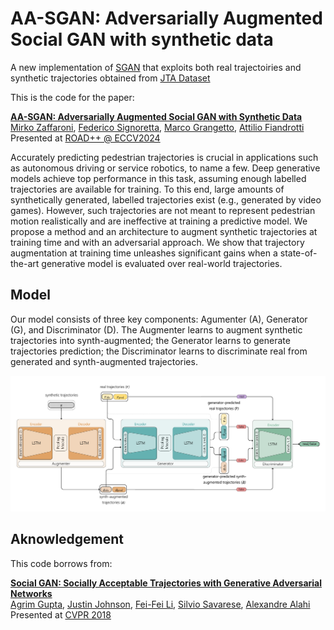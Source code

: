 # AA-SGAN: Adversarially Augmented Social GAN with synthetic data

A new implementation of [SGAN](https://arxiv.org/abs/1803.10892) that exploits both real trajectoiries and synthetic trajectories obtained from [JTA Dataset](https://aimagelab.ing.unimore.it/imagelab/page.asp?IdPage=25)

This is the code for the paper:

**<a href="https://arxiv.org/">AA-SGAN: Adversarially Augmented Social GAN with Synthetic Data</a>** 
<br> 
<a href="https://www.linkedin.com/in/mirkozaff/">Mirko Zaffaroni</a>, 
<a href="https://www.linkedin.com/in/federico-signoretta-46a387160/">Federico Signoretta</a>, 
<a href="https://eidos.di.unito.it/author/marco-grangetto/">Marco Grangetto</a>, 
<a href="https://eidos.di.unito.it/author/attilio-fiandrotti/">Attilio Fiandrotti</a> 
<br> 
Presented at [ROAD++ @ ECCV2024](https://sites.google.com/view/road-eccv2024/)

Accurately predicting pedestrian trajectories is crucial in applications such as autonomous driving or service robotics, to name a few. Deep generative models achieve top performance in this task, assuming enough labelled trajectories are available for training. To this end, large amounts of synthetically generated, labelled trajectories exist (e.g., generated by video games). However, such trajectories are not meant to represent pedestrian motion realistically and are ineffective at training a predictive model. We propose a method and an architecture to augment synthetic trajectories at training time and with an adversarial approach. We show that trajectory augmentation at training time unleashes significant gains when a state-of-the-art generative model is evaluated over real-world trajectories.

## Model
Our model consists of three key components: Agumenter (A), Generator (G), and Discriminator (D). The Augmenter learns to augment synthetic trajectories into synth-augmented; the Generator learns to
generate trajectories prediction; the Discriminator learns to discriminate real from generated and synth-augmented trajectories.

<div align='center'>
  <img src='images/AASGAN_architecture.png' width='1000px'>
</div>

## Aknowledgement
This code borrows from:

**<a href="https://arxiv.org/abs/1803.10892">Social GAN: Socially Acceptable Trajectories with Generative Adversarial Networks</a>**
<br>
<a href="http://web.stanford.edu/~agrim/">Agrim Gupta</a>,
<a href="http://cs.stanford.edu/people/jcjohns/">Justin Johnson</a>,
<a href="http://vision.stanford.edu/feifeili/">Fei-Fei Li</a>,
<a href="http://cvgl.stanford.edu/silvio/">Silvio Savarese</a>,
<a href="http://web.stanford.edu/~alahi/">Alexandre Alahi</a>
<br>
Presented at [CVPR 2018](http://cvpr2018.thecvf.com/)
